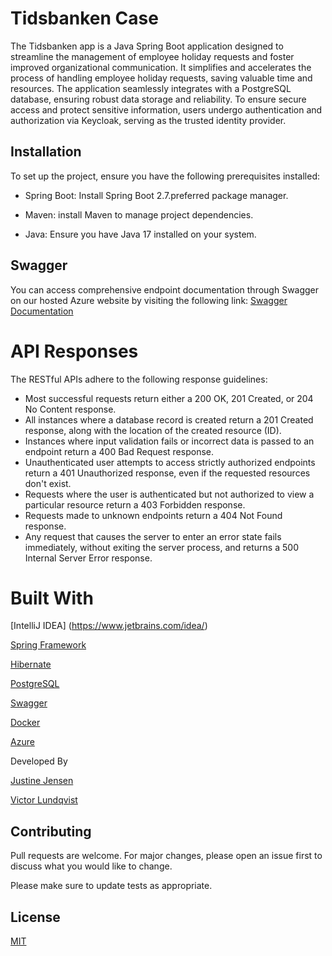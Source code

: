 # Tidsbanken Case 

The Tidsbanken app is a Java Spring Boot application designed to streamline the management of employee holiday requests and foster improved organizational communication. It simplifies and accelerates the process of handling employee holiday requests, saving valuable time and resources. The application seamlessly integrates with a PostgreSQL database, ensuring robust data storage and reliability. To ensure secure access and protect sensitive information, users undergo authentication and authorization via Keycloak, serving as the trusted identity provider.

## Installation

To set up the project, ensure you have the following prerequisites installed:

- Spring Boot: Install Spring Boot 2.7.preferred package manager.

- Maven: install Maven to manage project dependencies.

- Java: Ensure you have Java 17 installed on your system. 

## Swagger
You can access comprehensive endpoint documentation through Swagger on our hosted Azure website by visiting the following link: [Swagger Documentation](https://tbanken.azurewebsites.net/swagger-ui/index.html#/) 

# API Responses
The RESTful APIs adhere to the following response guidelines:
- Most successful requests return either a 200 OK, 201 Created, or 204 No Content response.
- All instances where a database record is created return a 201 Created response, along with the location of the created resource (ID).
- Instances where input validation fails or incorrect data is passed to an endpoint return a 400 Bad Request response.
- Unauthenticated user attempts to access strictly authorized endpoints return a 401 Unauthorized response, even if the requested resources don't exist.
- Requests where the user is authenticated but not authorized to view a particular resource return a 403 Forbidden response.
- Requests made to unknown endpoints return a 404 Not Found response.
- Any request that causes the server to enter an error state fails immediately, without exiting the server process, and returns a 500 Internal Server Error response.

# Built With
[IntelliJ IDEA] (https://www.jetbrains.com/idea/)

[Spring Framework](https://spring.io/)

[Hibernate](https://hibernate.org/)

[PostgreSQL](https://www.postgresql.org/)

[Swagger](https://swagger.io/)

[Docker](https://www.docker.com/)

[Azure](https://portal.azure.com)

Developed By

[Justine Jensen](
JustineJensen)

[Victor Lundqvist](victorlun)


## Contributing

Pull requests are welcome. For major changes, please open an issue first
to discuss what you would like to change.

Please make sure to update tests as appropriate.

## License

[MIT](https://choosealicense.com/licenses/mit/)
